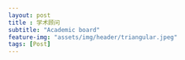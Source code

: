```yaml
--- 
layout: post
title : 学术顾问
subtitle: "Academic board"
feature-img: "assets/img/header/triangular.jpeg"
tags: [Post]
---
```


